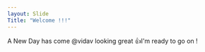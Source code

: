 ```yaml
---
layout: Slide
Title: "Welcome !!!"
---
```

A New Day has come
@vidav looking great :+1:I'm ready to go on ! 
